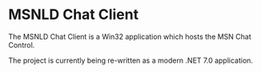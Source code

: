 # MSNLD Chat Client

The MSNLD Chat Client is a Win32 application which hosts the MSN Chat Control.

The project is currently being re-written as a modern .NET 7.0 application.
